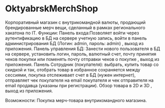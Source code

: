 # OktyabrskMerchShop

Корпоративный магазин с внутрикомандной валюты, продающий брендированные мерч вещи, сделанный в рамках регионального хакатона по IT. Функции: Панель входа:Позволяет войти через аутентификацию в БД на сервере учетную запись, войти в панель администрирования БД (Логин: admin, пароль: admin) , выход из приложения. Панель управления БД: Занести нового пользователя в БД на сервере, установить логин, пароль, валютный счет, почту принятия чеков покупки или поменять почту отправки чеков о покупке , выход из приложения. Панель Сотрудник (покупателя): выбрать, купить товар со скидкой и так, отобрать товар в избранное сохраняется между сессиями, покупка отслеживает счет в БД (нужен интернет), отправляет чек покупателя на email покупателя и чек отправителя на email продавца (указаны при регистрации). Обзор товара в 2D и 3D , выход из приложения.

Возможности: Покупка мерч-товара внутрикомандного магазина.